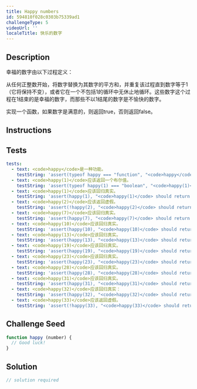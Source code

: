 ```yaml
---
title: Happy numbers
id: 594810f028c0303b75339ad1
challengeType: 5
videoUrl: ''
localeTitle: 快乐的数字
---
```


## Description
<section id="description"><p>幸福的数字由以下过程定义： </p><p>从任何正整数开始，将数字替换为其数字的平方和，并重复该过程直到数字等于1（它将保持不变），或者它在一个不包括1的循环中无休止地循环。这些数字这个过程在1结束的是幸福的数字，而那些不以1结尾的数字是不愉快的数字。 </p><p>实现一个函数，如果数字是满意的，则返回true，否则返回false。 </p></section>

## Instructions
<section id="instructions">
</section>

## Tests
<section id='tests'>

```yml
tests:
  - text: <code>happy</code>是一种功能。
    testString: 'assert(typeof happy === "function", "<code>happy</code> is a function.");'
  - text: <code>happy(1)</code>应该返回一个布尔值。
    testString: 'assert(typeof happy(1) === "boolean", "<code>happy(1)</code> should return a boolean.");'
  - text: <code>happy(1)</code>应该回归真实。
    testString: 'assert(happy(1), "<code>happy(1)</code> should return true.");'
  - text: <code>happy(2)</code>应该返回虚假。
    testString: 'assert(!happy(2), "<code>happy(2)</code> should return false.");'
  - text: <code>happy(7)</code>应该回归真实。
    testString: 'assert(happy(7), "<code>happy(7)</code> should return true.");'
  - text: <code>happy(10)</code>应该回归真实。
    testString: 'assert(happy(10), "<code>happy(10)</code> should return true.");'
  - text: <code>happy(13)</code>应该回归真实。
    testString: 'assert(happy(13), "<code>happy(13)</code> should return true.");'
  - text: <code>happy(19)</code>应该回归真实。
    testString: 'assert(happy(19), "<code>happy(19)</code> should return true.");'
  - text: <code>happy(23)</code>应该回归真实。
    testString: 'assert(happy(23), "<code>happy(23)</code> should return true.");'
  - text: <code>happy(28)</code>应该回归真实。
    testString: 'assert(happy(28), "<code>happy(28)</code> should return true.");'
  - text: <code>happy(31)</code>应该回归真实。
    testString: 'assert(happy(31), "<code>happy(31)</code> should return true.");'
  - text: <code>happy(32)</code>应该回归真实：
    testString: 'assert(happy(32), "<code>happy(32)</code> should return true:.");'
  - text: <code>happy(33)</code>应该返回虚假。
    testString: 'assert(!happy(33), "<code>happy(33)</code> should return false.");'

```

</section>

## Challenge Seed
<section id='challengeSeed'>

<div id='js-seed'>

```js
function happy (number) {
  // Good luck!
}

```

</div>



</section>

## Solution
<section id='solution'>

```js
// solution required
```
</section>
